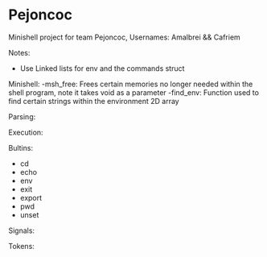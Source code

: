 # Pejoncoc
Minishell project for team Pejoncoc, Usernames: Amalbrei &amp;&amp; Cafriem

Notes:
- Use Linked lists for env and the commands struct

Minishell:
-msh_free: Frees certain memories no longer needed within the shell program, note it takes void as a parameter
-find_env: Function used to find certain strings within the environment 2D array

Parsing:

Execution:

Bultins:
- cd
- echo
- env
- exit
- export
- pwd
- unset

Signals:

Tokens:

